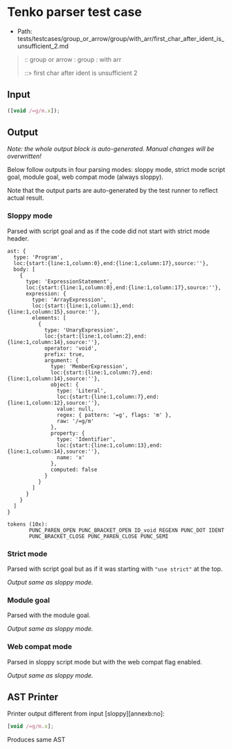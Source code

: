 # Tenko parser test case

- Path: tests/testcases/group_or_arrow/group/with_arr/first_char_after_ident_is_unsufficient_2.md

> :: group or arrow : group : with arr
>
> ::> first char after ident is unsufficient 2

## Input

`````js
([void /=g/m.x]);
`````

## Output

_Note: the whole output block is auto-generated. Manual changes will be overwritten!_

Below follow outputs in four parsing modes: sloppy mode, strict mode script goal, module goal, web compat mode (always sloppy).

Note that the output parts are auto-generated by the test runner to reflect actual result.

### Sloppy mode

Parsed with script goal and as if the code did not start with strict mode header.

`````
ast: {
  type: 'Program',
  loc:{start:{line:1,column:0},end:{line:1,column:17},source:''},
  body: [
    {
      type: 'ExpressionStatement',
      loc:{start:{line:1,column:0},end:{line:1,column:17},source:''},
      expression: {
        type: 'ArrayExpression',
        loc:{start:{line:1,column:1},end:{line:1,column:15},source:''},
        elements: [
          {
            type: 'UnaryExpression',
            loc:{start:{line:1,column:2},end:{line:1,column:14},source:''},
            operator: 'void',
            prefix: true,
            argument: {
              type: 'MemberExpression',
              loc:{start:{line:1,column:7},end:{line:1,column:14},source:''},
              object: {
                type: 'Literal',
                loc:{start:{line:1,column:7},end:{line:1,column:12},source:''},
                value: null,
                regex: { pattern: '=g', flags: 'm' },
                raw: '/=g/m'
              },
              property: {
                type: 'Identifier',
                loc:{start:{line:1,column:13},end:{line:1,column:14},source:''},
                name: 'x'
              },
              computed: false
            }
          }
        ]
      }
    }
  ]
}

tokens (10x):
       PUNC_PAREN_OPEN PUNC_BRACKET_OPEN ID_void REGEXN PUNC_DOT IDENT
       PUNC_BRACKET_CLOSE PUNC_PAREN_CLOSE PUNC_SEMI
`````

### Strict mode

Parsed with script goal but as if it was starting with `"use strict"` at the top.

_Output same as sloppy mode._

### Module goal

Parsed with the module goal.

_Output same as sloppy mode._

### Web compat mode

Parsed in sloppy script mode but with the web compat flag enabled.

_Output same as sloppy mode._

## AST Printer

Printer output different from input [sloppy][annexb:no]:

````js
[void /=g/m.x];
````

Produces same AST
